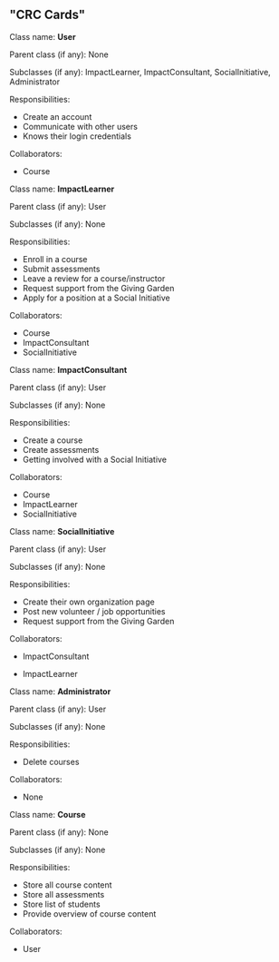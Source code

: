 ## "CRC Cards"

Class name: **User**

Parent class (if any): None

Subclasses (if any): ImpactLearner, ImpactConsultant, SocialInitiative, Administrator 

Responsibilities: 

- Create an account
- Communicate with other users
- Knows their login credentials

Collaborators: 

- Course



Class name: **ImpactLearner**

Parent class (if any): User

Subclasses (if any): None

Responsibilities: 

- Enroll in a course
- Submit assessments 
- Leave a review for a course/instructor
- Request support from the Giving Garden
- Apply for a position at a Social Initiative 

Collaborators: 

- Course
- ImpactConsultant
- SocialInitiative



Class name: **ImpactConsultant**

Parent class (if any): User

Subclasses (if any): None

Responsibilities: 

- Create a course
- Create assessments 
- Getting involved with a Social Initiative 

Collaborators: 

- Course
- ImpactLearner
- SocialInitiative



Class name: **SocialInitiative**

Parent class (if any): User

Subclasses (if any): None

Responsibilities: 

- Create their own organization page
- Post new volunteer / job opportunities
- Request support from the Giving Garden

Collaborators: 

- ImpactConsultant

- ImpactLearner

  

Class name: **Administrator**

Parent class (if any): User

Subclasses (if any): None

Responsibilities: 

- Delete courses

Collaborators: 

- None



Class name: **Course**

Parent class (if any): None

Subclasses (if any): None

Responsibilities: 

- Store all course content
- Store all assessments 
- Store list of students
- Provide overview of course content

Collaborators: 

- User